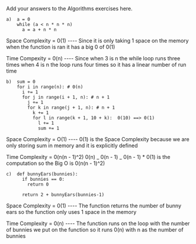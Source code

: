 Add your answers to the Algorithms exercises here.

```
a)  a = 0
    while (a < n * n * n)
      a = a + n * n
```

Space Complexity = 0(1)
---- Since it is only taking 1 space on the memory when the function is ran it has a big 0 of 0(1)

Time Compexity = 0(n)
---- Since when 3 is n the while loop runs three times when 4 is n the loop runs four times so it has a linear number of run time

```
b)  sum = 0
    for i in range(n): # 0(n)
      i += 1
      for j in range(i + 1, n): # n + 1
        j += 1
        for k in range(j + 1, n): # n + 1
          k += 1
          for l in range(k + 1, 10 + k):  0(10) ==> 0(1)
            l += 1
            sum += 1
```

Space Complexity = O(1)
---- 0(1) is the Space Complexity because we are only storing sum in memory and it is explicitly defined

Time Complexity = 0(n(n - 1)^2)
0(n) _ 0(n - 1) _ 0(n - 1) \* 0(1) is the computation so the Big O is 0(n(n - 1)^2)

```
c)  def bunnyEars(bunnies):
      if bunnies == 0:
        return 0

      return 2 + bunnyEars(bunnies-1)
```

Space Complexity = 0(1)
---- The function returns the number of bunny ears so the function only uses 1 space in the memory

Time Complexity = 0(n)
---- The function runs on the loop with the number of bunnies we put on the function so it runs 0(n) with n as the number of bunnies
